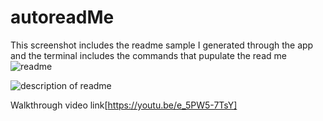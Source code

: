 # autoreadMe
This screenshot includes the readme sample I generated through the app and the terminal includes the commands that pupulate the read me 
![readme](https://github.com/user-attachments/assets/8e3a1a2f-3ca5-4e2f-a47d-f945eb91e8dc)



![description of readme](https://github.com/user-attachments/assets/825bf3a0-ea72-4fbf-b8b3-ddafd6607418)



Walkthrough video link[https://youtu.be/e_5PW5-7TsY]
